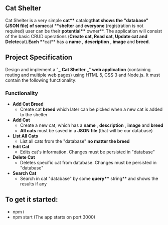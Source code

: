 ## Cat Shelter

Cat Shelter is a very simple **cat\*\*** catalog**that shows the &quot;database&quot; (JSON file) of some**cat \***\*shelter** and **everyone** (registration is not required) user can be their **potential\*\*** owner**. The application will consist of the basic CRUD operations (**Create **cat,** Read **cat,** Update **cat and** Delete**cat).**Each \***\*cat** has a **name** , **description** , **image** and **breed**.

## Project Specification

Design and implement a &quot;_ **Cat Shelter** _&quot; **web application** (containing routing and multiple web pages) using HTML 5, CSS 3 and Node.js. It must contain the following functionality:

### Functionality

- **Add Cat Breed**
  - Create cat **breed** which later can be picked when a new cat is added to the shelter
- **Add Cat**
  - Create a new cat, which has a **name** , **description** , **image** and **breed**
  - **All cats** must be saved in a **JSON file** (that will be our database)
- **List All Cats**
  - List all cats from the &quot;database&quot; **no matter the breed**
- **Edit Cat**
  - Edits cat&#39;s information. Changes must be persisted in &quot;database&quot;
- **Delete Cat**
  - Deletes specific cat from database. Changes must be persisted in &quot;database&quot;
- **Search Cat**
  - Search in cat &quot;database&quot; by some **query\*\*** string\*\* and shows the results if any

## To get it started:

- npm i
- npm start (The app starts on port 3000)
